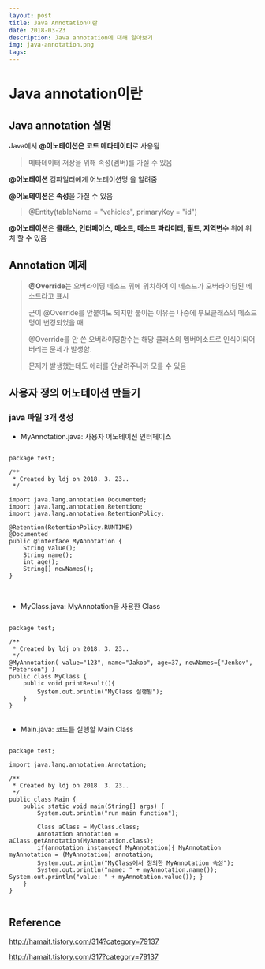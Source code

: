```yaml
---
layout: post
title: Java Annotation이란
date: 2018-03-23
description: Java annotation에 대해 알아보기
img: java-annotation.png
tags:
---
```


# Java annotation이란

## Java annotation 설명

Java에서 **@어노테이션은** **코드 메타테이터**로 사용됨
> 메타데이터 저장을 위해 속성(멤버)를 가질 수 있음

**@어노테이션**  컴파일러에게 어노테이션명 을 알려줌

**@어노테이션**은 **속성**을 가질 수 있음
> @Entity(tableName = "vehicles", primaryKey = "id")

**@어노테이션**은 **클래스, 인터페이스, 메소드, 메소드 파라미터, 필드, 지역변수** 위에 위치 할 수 있음

## Annotation 예제
> **@Override**는 오버라이딩 메소드 위에 위치하여 이 메소드가 오버라이딩된 메소드라고 표시
>
> 굳이 @Override를 안붙여도 되지만 붙이는 이유는 나중에 부모클래스의 메소드명이 변경되었을 때
>
> @Override를 안 쓴 오버라이딩함수는 해당 클래스의 멤버메소드로 인식이되어버리는 문제가 발생함.
>
> 문제가 발생했는데도 에러를 안날려주니까 모를 수 있음

## 사용자 정의 어노테이션 만들기
### java 파일 3개 생성
* MyAnnotation.java: 사용자 어노테이션 인터페이스
<pre>
<code>
package test;

/**
 * Created by ldj on 2018. 3. 23..
 */

import java.lang.annotation.Documented;
import java.lang.annotation.Retention;
import java.lang.annotation.RetentionPolicy;

@Retention(RetentionPolicy.RUNTIME)
@Documented
public @interface MyAnnotation {
    String value();
    String name();
    int age();
    String[] newNames();
}

</code>
</pre>


* MyClass.java: MyAnnotation을 사용한 Class
<pre>
<code>
package test;

/**
 * Created by ldj on 2018. 3. 23..
 */
@MyAnnotation( value="123", name="Jakob", age=37, newNames={"Jenkov", "Peterson"} )
public class MyClass {
    public void printResult(){
        System.out.println("MyClass 실행됨");
    }
}
</code>
</pre>

* Main.java: 코드를 실행할 Main Class
<pre>
<code>
package test;

import java.lang.annotation.Annotation;

/**
 * Created by ldj on 2018. 3. 23..
 */
public class Main {
    public static void main(String[] args) {
        System.out.println("run main function");

        Class aClass = MyClass.class;
        Annotation annotation = aClass.getAnnotation(MyAnnotation.class);
        if(annotation instanceof MyAnnotation){ MyAnnotation myAnnotation = (MyAnnotation) annotation;
        System.out.println("MyClass에서 정의한 MyAnnotation 속성");
        System.out.println("name: " + myAnnotation.name()); System.out.println("value: " + myAnnotation.value()); }
    }
}
</code>
</pre>


## Reference
<http://hamait.tistory.com/314?category=79137>

<http://hamait.tistory.com/317?category=79137>










